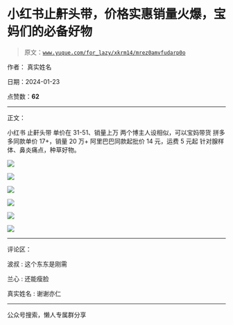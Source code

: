 # 小红书止鼾头带，价格实惠销量火爆，宝妈们的必备好物

> 原文：[`www.yuque.com/for_lazy/xkrm14/mrez0amvfudarp0o`](https://www.yuque.com/for_lazy/xkrm14/mrez0amvfudarp0o)

作者： 真实姓名

日期：2024-01-23

点赞数：**62**

* * *

正文：

小红书 止鼾头带 单价在 31-51、销量上万 两个博主人设相似，可以宝妈带货 拼多多同款单价 17+，销量 20 万+ 阿里巴巴同款起批价 14 元，运费 5 元起
针对腺样体、鼻炎痛点，种草好物。

![](img/4b2f066dbd6a821f6616fd5cde03417a.png)

![](img/ebbd5af5ef65134ac368b8d8d3c589ee.png)

![](img/acd305be50792bdb6be46832cf6dd02b.png)

![](img/8a7c15ee73880780c39fd3189cc58625.png)

![](img/263df1ab4360d4f67ca5632e79a81040.png)

![](img/09a0fad88e5107dabf25fe9ac3de8217.png)

* * *

评论区：

波叔 : 这个东东是刚需

兰心 : 还能瘦脸

真实姓名 : 谢谢亦仁

* * *

公众号搜索，懒人专属群分享